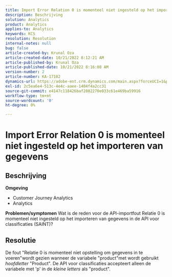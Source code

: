 ```yaml
---
title: Import Error Relation 0 is momenteel niet ingesteld op het importeren van gegevens
description: Beschrijving
solution: Analytics
product: Analytics
applies-to: Analytics
keywords: KCS
resolution: Resolution
internal-notes: null
bug: false
article-created-by: Krunal Oza
article-created-date: 10/21/2022 8:12:21 AM
article-published-by: Krunal Oza
article-published-date: 10/21/2022 8:16:08 AM
version-number: 2
article-number: KA-17102
dynamics-url: https://adobe-ent.crm.dynamics.com/main.aspx?forceUCI=1&pagetype=entityrecord&etn=knowledgearticle&id=18dd4612-1851-ed11-bba2-0022480867fb
exl-id: 2c5ea6e4-513c-4e4c-aaee-1404f4a2cc31
source-git-commit: e4147c118426baf2802270e033c61e469ba59916
workflow-type: tm+mt
source-wordcount: '0'
ht-degree: 0%

---
```


# Import Error Relation 0 is momenteel niet ingesteld op het importeren van gegevens

## Beschrijving

<b>Omgeving</b>
- Customer Journey Analytics
- Analytics



<b>Problemen/symptomen</b>
Wat is de reden voor de API-importfout Relatie 0 is momenteel niet ingesteld op het importeren van gegevens in de API voor classificaties (SAINT)?


## Resolutie


De fout &quot;Relatie 0 is momenteel niet opstelling om gegevens in te voeren&quot;wordt gezien wanneer de variabele &quot;product&quot;met wordt gebruikt *hoofdletter* &quot;Product&quot;. De API voor classificaties accepteert alleen de variabele met &#39;p&#39; in de *kleine letters* als &quot;product&quot;.
